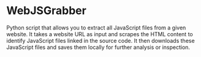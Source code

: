 # WebJSGrabber
Python script that allows you to extract all JavaScript files from a given website. It takes a website URL as input and scrapes the HTML content to identify JavaScript files linked in the source code. It then downloads these JavaScript files and saves them locally for further analysis or inspection.
